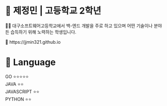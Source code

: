 # 🚀 제정민 | 고등학교 2학년
<p>👨‍🎓 대구소프트웨어고등학교에서 백-엔드 개발을 주로 하고 있으며 어떤 기술이나 분야든 습득하기 위해 노력하는 학생입니다.</p>
📃 https://jjmin321.github.io

# 📖 Language
GO ⭐⭐⭐⭐⭐<br>
JAVA ⭐⭐<br>
JAVASCRIPT ⭐⭐<br>
PYTHON ⭐⭐<br>

<!--
**jjmin321/jjmin321** is a ✨ _special_ ✨ repository because its `README.md` (this file) appears on your GitHub profile.

Here are some ideas to get you started:

- 🔭 I’m currently working on ...
- 🌱 I’m currently learning ...
- 👯 I’m looking to collaborate on ...
- 🤔 I’m looking for help with ...
- 💬 Ask me about ...
- 📫 How to reach me: ...
- 😄 Pronouns: ...
- ⚡ Fun fact: ...
-->
